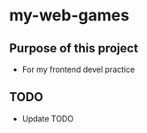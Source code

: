 # my-web-games

## Purpose of this project

- For my frontend devel practice

## TODO

- Update TODO
